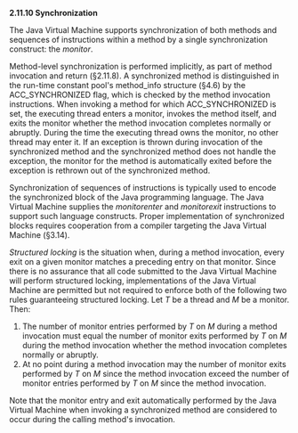 **2.11.10 Synchronization** 

The Java Virtual Machine supports synchronization of both methods and sequences of instructions within a method by a single synchronization construct: the *monitor*. 

Method-level synchronization is performed implicitly, as part of method invocation and return (§2.11.8). A synchronized method is distinguished in the run-time constant pool's method_info structure (§4.6) by the ACC_SYNCHRONIZED flag, which is checked by the method invocation instructions. When invoking a method for which ACC_SYNCHRONIZED is set, the executing thread enters a monitor, invokes the method itself, and exits the monitor whether the method invocation completes normally or abruptly. During the time the executing thread owns the monitor, no other thread may enter it. If an exception is thrown during invocation of the synchronized method and the synchronized method does not handle the exception, the monitor for the method is automatically exited before the exception is rethrown out of the synchronized method. 

Synchronization of sequences of instructions is typically used to encode the synchronized block of the Java programming language. The Java Virtual Machine supplies the *monitorenter* and *monitorexit* instructions to support such language constructs. Proper implementation of synchronized blocks requires cooperation from a compiler targeting the Java Virtual Machine (§3.14). 

*Structured locking* is the situation when, during a method invocation, every exit on a given monitor matches a preceding entry on that monitor. Since there is no assurance that all code submitted to the Java Virtual Machine will perform structured locking, implementations of the Java Virtual Machine are permitted but not required to enforce both of the following two rules guaranteeing structured locking. Let *T* be a thread and *M* be a monitor. Then: 

1. The number of monitor entries performed by *T* on *M* during a method invocation must equal the number of monitor exits performed by *T* on *M* during the method invocation whether the method invocation completes normally or abruptly. 
2. At no point during a method invocation may the number of monitor exits performed by *T* on *M* since the method invocation exceed the number of monitor entries performed by *T* on *M* since the method invocation. 

Note that the monitor entry and exit automatically performed by the Java Virtual Machine when invoking a synchronized method are considered to occur during the calling method's invocation. 
